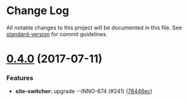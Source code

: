 # Change Log

All notable changes to this project will be documented in this file.
See [standard-version](https://github.com/conventional-changelog/standard-version) for commit guidelines.

<a name="0.4.0"></a>
# [0.4.0](https://github.com/ec-europa/europa-component-library/compare/@ec-europa/ecl-site-switchers@0.3.0...@ec-europa/ecl-site-switchers@0.4.0) (2017-07-11)


### Features

* **site-switcher:** upgrade --INNO-674 (#241) ([78446ec](https://github.com/ec-europa/europa-component-library/commit/78446ec))
